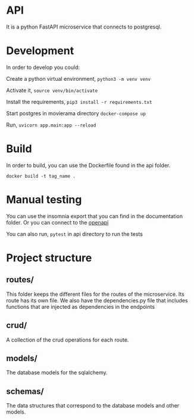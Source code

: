 # API

It is a python FastAPI microservice that connects to postgresql.

# Development
In order to develop you could:

Create a python virtual environment,
`python3 -m venv venv`

Activate it,
`source venv/bin/activate`

Install the requirements,
`pip3 install -r requirements.txt`

Start postgres in movierama directory
`docker-compose up`

Run,
`uvicorn app.main:app --reload`

# Build
In order to build, you can use the Dockerfile found in the api folder.

`docker build -t tag_name .`

## 
# Manual testing
You can use the insomnia export that you can find in the documentation folder. Or you can connect to the [openapi](http://localhost:8000/docs)

You can also run,
`pytest`
in api directory to run the tests

# Project structure
## routes/
This folder keeps the different files for the routes of the microservice. Its route has its own file. We also have the dependencies.py file that includes functions that are injected as dependencies in the endpoints

## crud/
A collection of the crud operations for each route.

## models/
The database models for the sqlalchemy.

## schemas/
The data structures that correspond to the database models and other models.


